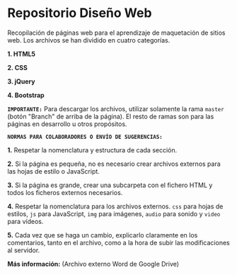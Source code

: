 ﻿# Repositorio Diseño Web
Recopilación de páginas web para el aprendizaje de maquetación de sitios web. Los archivos se han dividido en cuatro categorías.

**1. HTML5**

**2. CSS**

**3. jQuery**

**4. Bootstrap**

**`IMPORTANTE:`** Para descargar los archivos, utilizar solamente la rama `master` (botón "Branch" de arriba de la página). El resto de ramas son para las páginas en desarrollo u otros propósitos.

**`NORMAS PARA COLABORADORES O ENVÍO DE SUGERENCIAS:`**

**1.** Respetar la nomenclatura y estructura de cada sección.

**2.** Si la página es pequeña, no es necesario crear archivos externos para las hojas de estilo o JavaScript.

**3.** Si la página es grande, crear una subcarpeta con el fichero HTML y todos los ficheros externos necesarios.

**4.** Respetar la nomenclatura para los archivos externos. `css` para hojas de estilos, `js` para JavaScript, `img` para imágenes, `audio` para sonido y `video` para vídeos.

**5.** Cada vez que se haga un cambio, explicarlo claramente en los comentarios, tanto en el archivo, como a la hora de subir las modificaciones al servidor.

**Más información:** (Archivo externo Word de Google Drive)